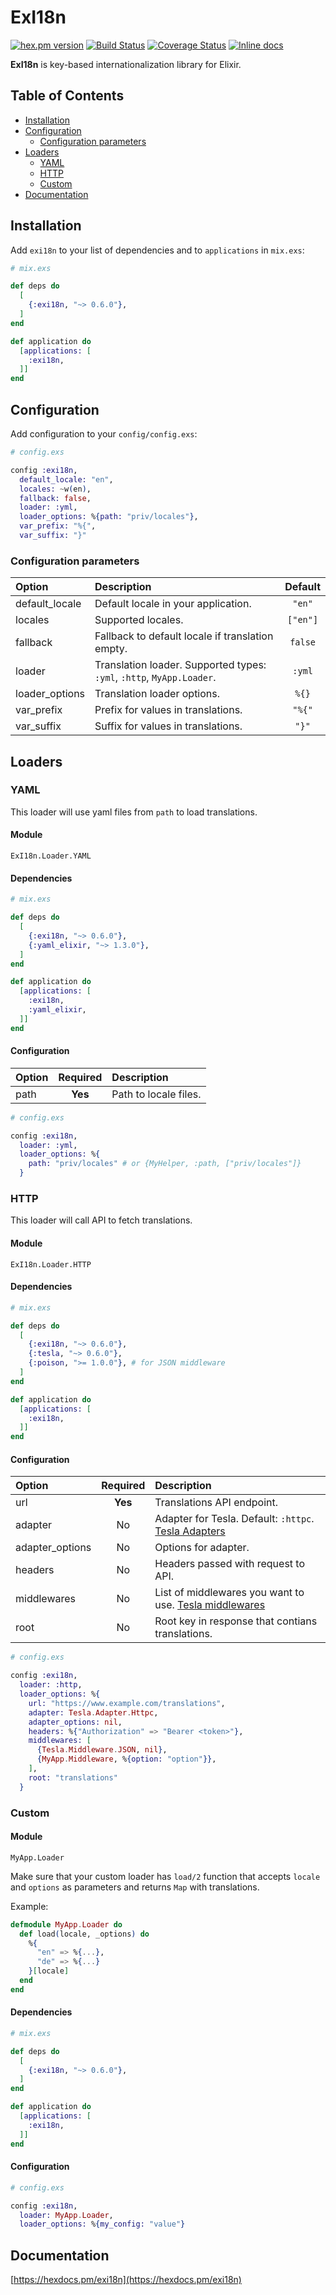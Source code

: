 # ExI18n

[![hex.pm version](https://img.shields.io/hexpm/v/exi18n.svg)](https://hex.pm/packages/exi18n) [![Build Status](https://travis-ci.org/gvl/exi18n.svg?branch=master)](https://travis-ci.org/gvl/exi18n) [![Coverage Status](https://coveralls.io/repos/gvl/exi18n/badge.svg?branch=master)](https://coveralls.io/r/gvl/exi18n?branch=master) [![Inline docs](http://inch-ci.org/github/gvl/exi18n.svg?branch=master&style=shields)](http://inch-ci.org/github/gvl/exi18n)

**ExI18n** is key-based internationalization library for Elixir.

## Table of Contents

* [Installation](#installation)
* [Configuration](#configuration)
  * [Configuration parameters](#configuration-parameters)
* [Loaders](#loaders)
  * [YAML](#yaml)
  * [HTTP](#http)
  * [Custom](#custom)
* [Documentation](#documentation)

## Installation

Add `exi18n` to your list of dependencies and to `applications` in `mix.exs`:

```elixir
# mix.exs

def deps do
  [
    {:exi18n, "~> 0.6.0"},
  ]
end

def application do
  [applications: [
    :exi18n,
  ]]
end
```

## Configuration

Add configuration to your `config/config.exs`:

```elixir
# config.exs

config :exi18n,
  default_locale: "en",
  locales: ~w(en),
  fallback: false,
  loader: :yml,
  loader_options: %{path: "priv/locales"},
  var_prefix: "%{",
  var_suffix: "}"
```

### Configuration parameters

| Option | Description | Default |
| :-- | :-- | :--: |
| default_locale | Default locale in your application. | `"en"` |
| locales | Supported locales. | `["en"]` |
| fallback | Fallback to default locale if translation empty. | `false` |
| loader | Translation loader. Supported types: `:yml`, `:http`, `MyApp.Loader`. | `:yml` |
| loader_options | Translation loader options. | `%{}` |
| var_prefix | Prefix for values in translations. | `"%{"` |
| var_suffix | Suffix for values in translations. | `"}"` |

## Loaders

### YAML

This loader will use yaml files from `path` to load translations.

#### Module

`ExI18n.Loader.YAML`

#### Dependencies

```elixir
# mix.exs

def deps do
  [
    {:exi18n, "~> 0.6.0"},
    {:yaml_elixir, "~> 1.3.0"},
  ]
end

def application do
  [applications: [
    :exi18n,
    :yaml_elixir,
  ]]
end
```

#### Configuration

| Option | Required | Description |
| :-- | :--: | :-- |
| path | **Yes** | Path to locale files. |

```elixir
# config.exs

config :exi18n,
  loader: :yml,
  loader_options: %{
    path: "priv/locales" # or {MyHelper, :path, ["priv/locales"]}
  }
```

### HTTP

This loader will call API to fetch translations.

#### Module

`ExI18n.Loader.HTTP`

#### Dependencies

```elixir
# mix.exs

def deps do
  [
    {:exi18n, "~> 0.6.0"},
    {:tesla, "~> 0.6.0"},
    {:poison, ">= 1.0.0"}, # for JSON middleware
  ]
end

def application do
  [applications: [
    :exi18n,
  ]]
end
```

#### Configuration

| Option | Required | Description |
| :-- | :--: | :-- |
| url | **Yes** | Translations API endpoint. |
| adapter | No | Adapter for Tesla. Default: `:httpc`. [Tesla Adapters](https://github.com/teamon/tesla#adapters-1) |
| adapter_options | No | Options for adapter. |
| headers | No | Headers passed with request to API. |
| middlewares | No | List of middlewares you want to use. [Tesla middlewares](https://github.com/teamon/tesla#middleware) |
| root | No | Root key in response that contians translations. |

```elixir
# config.exs

config :exi18n,
  loader: :http,
  loader_options: %{
    url: "https://www.example.com/translations",
    adapter: Tesla.Adapter.Httpc,
    adapter_options: nil,
    headers: %{"Authorization" => "Bearer <token>"},
    middlewares: [
      {Tesla.Middleware.JSON, nil},
      {MyApp.Middleware, %{option: "option"}},
    ],
    root: "translations"
  }
```

### Custom

#### Module

`MyApp.Loader`

Make sure that your custom loader has `load/2` function that accepts `locale` and `options` as parameters and returns `Map` with translations.

Example:

```elixir
defmodule MyApp.Loader do
  def load(locale, _options) do
    %{
      "en" => %{...},
      "de" => %{...}
    }[locale]
  end
end
```

#### Dependencies

```elixir
# mix.exs

def deps do
  [
    {:exi18n, "~> 0.6.0"},
  ]
end

def application do
  [applications: [
    :exi18n,
  ]]
end
```

#### Configuration

```elixir
# config.exs

config :exi18n,
  loader: MyApp.Loader,
  loader_options: %{my_config: "value"}
```

## Documentation

[https://hexdocs.pm/exi18n](https://hexdocs.pm/exi18n)
